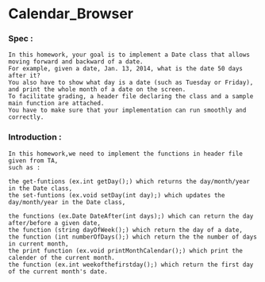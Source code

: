 # Calendar_Browser

### Spec :

    In this homework, your goal is to implement a Date class that allows moving forward and backward of a date. 
    For example, given a date, Jan. 13, 2014, what is the date 50 days after it? 
    You also have to show what day is a date (such as Tuesday or Friday),
    and print the whole month of a date on the screen. 
    To facilitate grading, a header file declaring the class and a sample main function are attached. 
    You have to make sure that your implementation can run smoothly and correctly.

### Introduction :

    In this homework,we need to implement the functions in header file given from TA,
    such as :
    
    the get-funtions (ex.int getDay();) which returns the day/month/year in the Date class,
    the set-funtions (ex.void setDay(int day);) which updates the day/month/year in the Date class,
  
    the functions (ex.Date DateAfter(int days);) which can return the day after/before a given date,
    the function (string dayOfWeek();) which return the day of a date,
    the function (int numberOfDays();) which return the the number of days in current month,
    the print function (ex.void printMonthCalendar();) which print the calender of the current month.
    the function (ex.int weekofthefirstday();) which return the first day of the current month's date.
 
